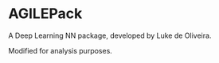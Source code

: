 AGILEPack
=========


A Deep Learning NN package, developed by Luke de Oliveira.

Modified for analysis purposes.

